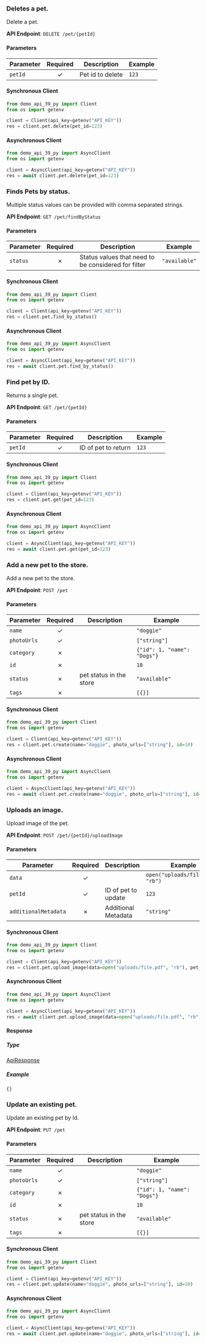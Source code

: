 
### Deletes a pet. <a name="delete"></a>

Delete a pet.

**API Endpoint**: `DELETE /pet/{petId}`

#### Parameters

| Parameter | Required | Description | Example |
|-----------|:--------:|-------------|--------|
| `petId` | ✓ | Pet id to delete | `123` |

#### Synchronous Client

```python
from demo_api_39_py import Client
from os import getenv

client = Client(api_key=getenv("API_KEY"))
res = client.pet.delete(pet_id=123)

```

#### Asynchronous Client

```python
from demo_api_39_py import AsyncClient
from os import getenv

client = AsyncClient(api_key=getenv("API_KEY"))
res = await client.pet.delete(pet_id=123)

```

### Finds Pets by status. <a name="find_by_status"></a>

Multiple status values can be provided with comma separated strings.

**API Endpoint**: `GET /pet/findByStatus`

#### Parameters

| Parameter | Required | Description | Example |
|-----------|:--------:|-------------|--------|
| `status` | ✗ | Status values that need to be considered for filter | `"available"` |

#### Synchronous Client

```python
from demo_api_39_py import Client
from os import getenv

client = Client(api_key=getenv("API_KEY"))
res = client.pet.find_by_status()

```

#### Asynchronous Client

```python
from demo_api_39_py import AsyncClient
from os import getenv

client = AsyncClient(api_key=getenv("API_KEY"))
res = await client.pet.find_by_status()

```

### Find pet by ID. <a name="get"></a>

Returns a single pet.

**API Endpoint**: `GET /pet/{petId}`

#### Parameters

| Parameter | Required | Description | Example |
|-----------|:--------:|-------------|--------|
| `petId` | ✓ | ID of pet to return | `123` |

#### Synchronous Client

```python
from demo_api_39_py import Client
from os import getenv

client = Client(api_key=getenv("API_KEY"))
res = client.pet.get(pet_id=123)

```

#### Asynchronous Client

```python
from demo_api_39_py import AsyncClient
from os import getenv

client = AsyncClient(api_key=getenv("API_KEY"))
res = await client.pet.get(pet_id=123)

```

### Add a new pet to the store. <a name="create"></a>

Add a new pet to the store.

**API Endpoint**: `POST /pet`

#### Parameters

| Parameter | Required | Description | Example |
|-----------|:--------:|-------------|--------|
| `name` | ✓ |  | `"doggie"` |
| `photoUrls` | ✓ |  | `["string"]` |
| `category` | ✗ |  | `{"id": 1, "name": "Dogs"}` |
| `id` | ✗ |  | `10` |
| `status` | ✗ | pet status in the store | `"available"` |
| `tags` | ✗ |  | `[{}]` |

#### Synchronous Client

```python
from demo_api_39_py import Client
from os import getenv

client = Client(api_key=getenv("API_KEY"))
res = client.pet.create(name="doggie", photo_urls=["string"], id=10)

```

#### Asynchronous Client

```python
from demo_api_39_py import AsyncClient
from os import getenv

client = AsyncClient(api_key=getenv("API_KEY"))
res = await client.pet.create(name="doggie", photo_urls=["string"], id=10)

```

### Uploads an image. <a name="upload_image"></a>

Upload image of the pet.

**API Endpoint**: `POST /pet/{petId}/uploadImage`

#### Parameters

| Parameter | Required | Description | Example |
|-----------|:--------:|-------------|--------|
| `data` | ✓ |  | `open("uploads/file.pdf", "rb")` |
| `petId` | ✓ | ID of pet to update | `123` |
| `additionalMetadata` | ✗ | Additional Metadata | `"string"` |

#### Synchronous Client

```python
from demo_api_39_py import Client
from os import getenv

client = Client(api_key=getenv("API_KEY"))
res = client.pet.upload_image(data=open("uploads/file.pdf", "rb"), pet_id=123)

```

#### Asynchronous Client

```python
from demo_api_39_py import AsyncClient
from os import getenv

client = AsyncClient(api_key=getenv("API_KEY"))
res = await client.pet.upload_image(data=open("uploads/file.pdf", "rb"), pet_id=123)

```

#### Response

##### Type
[ApiResponse](/demo_api_39_py/types/models/api_response.py)

##### Example
`{}`

### Update an existing pet. <a name="update"></a>

Update an existing pet by Id.

**API Endpoint**: `PUT /pet`

#### Parameters

| Parameter | Required | Description | Example |
|-----------|:--------:|-------------|--------|
| `name` | ✓ |  | `"doggie"` |
| `photoUrls` | ✓ |  | `["string"]` |
| `category` | ✗ |  | `{"id": 1, "name": "Dogs"}` |
| `id` | ✗ |  | `10` |
| `status` | ✗ | pet status in the store | `"available"` |
| `tags` | ✗ |  | `[{}]` |

#### Synchronous Client

```python
from demo_api_39_py import Client
from os import getenv

client = Client(api_key=getenv("API_KEY"))
res = client.pet.update(name="doggie", photo_urls=["string"], id=10)

```

#### Asynchronous Client

```python
from demo_api_39_py import AsyncClient
from os import getenv

client = AsyncClient(api_key=getenv("API_KEY"))
res = await client.pet.update(name="doggie", photo_urls=["string"], id=10)

```
